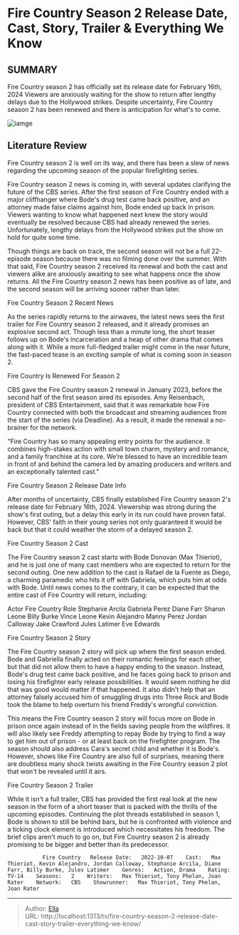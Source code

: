 # Fire Country Season 2 Release Date, Cast, Story, Trailer &amp; Everything We Know


## SUMMARY 



  Fire Country season 2 has officially set its release date for February 16th, 2024   Viewers are anxiously waiting for the show to return after lengthy delays due to the Hollywood strikes.   Despite uncertainty, Fire Country season 2 has been renewed and there is anticipation for what&#39;s to come.  

![iamge](https://static1.srcdn.com/wordpress/wp-content/uploads/2023/08/bode-in-fire-country.jpg)

## Literature Review
Fire Country season 2 is well on its way, and there has been a slew of news regarding the upcoming season of the popular firefighting series. 




Fire Country season 2 news is coming in, with several updates clarifying the future of the CBS series. After the first season of Fire Country ended with a major cliffhanger where Bode&#39;s drug test came back positive, and an attorney made false claims against him, Bode ended up back in prison. Viewers wanting to know what happened next knew the story would eventually be resolved because CBS had already renewed the series. Unfortunately, lengthy delays from the Hollywood strikes put the show on hold for quite some time.




Though things are back on track, the second season will not be a full 22-episode season because there was no filming done over the summer. With that said, Fire Country season 2 received its renewal and both the cast and viewers alike are anxiously awaiting to see what happens once the show returns. All the Fire Country season 2 news has been positive as of late, and the second season will be arriving sooner rather than later.


 Fire Country Season 2 Recent News 
         

 As the series rapidly returns to the airwaves, the latest news sees the first trailer for Fire Country season 2 released, and it already promises an explosive second act. Though less than a minute long, the short teaser follows up on Bode&#39;s incarceration and a heap of other drama that comes along with it. While a more full-fledged trailer might come in the near future, the fast-paced tease is an exciting sample of what is coming soon in season 2. 






 Fire Country Is Renewed For Season 2 
          

CBS gave the Fire Country season 2 renewal in January 2023, before the second half of the first season aired its episodes. Amy Reisenbach, president of CBS Entertainment, said that it was remarkable how Fire Country connected with both the broadcast and streaming audiences from the start of the series (via Deadline). As a result, it made the renewal a no-brainer for the network.


&#34;Fire Country has so many appealing entry points for the audience. It combines high-stakes action with small town charm, mystery and romance, and a family franchise at its core. We’re blessed to have an incredible team in front of and behind the camera led by amazing producers and writers and an exceptionally talented cast.&#34;




 Fire Country Season 2 Release Date Info 
          




After months of uncertainty, CBS finally established Fire Country season 2&#39;s release date for February 16th, 2024. Viewership was strong during the show&#39;s first outing, but a delay this early in its run could have proven fatal. However, CBS&#39; faith in their young series not only guaranteed it would be back but that it could weather the storm of a delayed season 2.



 Fire Country Season 2 Cast 
          

The Fire Country season 2 cast starts with Bode Donovan (Max Thieriot), and he is just one of many cast members who are expected to return for the second outing. One new addition to the cast is Rafael de la Fuente as Diego, a charming paramedic who hits it off with Gabriela, which puts him at odds with Bode. Until news comes to the contrary, it can be expected that the entire cast of Fire Country will return, including:




 Actor  Fire Country Role   Stephanie Arcila  Gabriela Perez   Diane Farr  Sharon Leone   Billy Burke  Vince Leone   Kevin Alejandro  Manny Perez   Jordan Calloway  Jake Crawford​​​​​​   Jules Latimer  Eve Edwards   





 Fire Country Season 2 Story 
          

The Fire Country season 2 story will pick up where the first season ended. Bode and Gabriella finally acted on their romantic feelings for each other, but that did not allow them to have a happy ending to the season. Instead, Bode&#39;s drug test came back positive, and he faces going back to prison and losing his firefighter early release possibilities. It would seem nothing he did that was good would matter if that happened. It also didn&#39;t help that an attorney falsely accused him of smuggling drugs into Three Rock and Bode took the blame to help overturn his friend Freddy&#39;s wrongful conviction.




This means the Fire Country season 2 story will focus more on Bode in prison once again instead of in the fields saving people from the wildfires. It will also likely see Freddy attempting to repay Bode by trying to find a way to get him out of prison - or at least back on the firefighter program. The season should also address Cara&#39;s secret child and whether it is Bode&#39;s. However, shows like Fire Country are also full of surprises, meaning there are doubtless many shock twists awaiting in the Fire Country season 2 plot that won&#39;t be revealed until it airs.



 Fire Country Season 2 Trailer 
          

While it isn&#39;t a full trailer, CBS has provided the first real look at the new season in the form of a short teaser that is packed with the thrills of the upcoming episodes. Continuing the plot threads established in season 1, Bode is shown to still be behind bars, but he is confronted with violence and a ticking clock element is introduced which necessitates his freedom. The brief clips aren&#39;t much to go on, but Fire Country season 2 is already promising to be bigger and better than its predecessor. 





 

               Fire Country   Release Date:   2022-10-07    Cast:   Max Thieriot, Kevin Alejandro, Jordan Calloway, Stephanie Arcila, Diane Farr, Billy Burke, Jules Latimer    Genres:   Action, Drama    Rating:   TV-14    Seasons:   2    Writers:   Max Thieriot, Tony Phelan, Joan Rater    Network:   CBS    Showrunner:   Max Thieriot, Tony Phelan, Joan Rater      

---

> Author: [Ella](https://instagram.hk.cn/)  
> URL: http://localhost:1313/tv/fire-country-season-2-release-date-cast-story-trailer-everything-we-know/  

